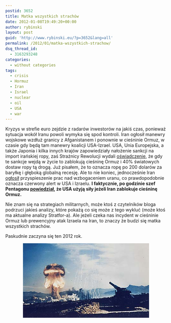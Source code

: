 ```yaml
---
postid: 3652
title: Matka wszystkich strachów
date: 2012-01-08T19:49:20+00:00
author: rybinski
layout: post
guid: 'http://www.rybinski.eu/?p=3652&lang=all'
permalink: /2012/01/matka-wszystkich-strachow/
dsq_thread_id:
  - 3163293248
categories:
  - without categories
tags:
  - crisis
  - Hormuz
  - Iran
  - Israel
  - nuclear
  - oil
  - USA
  - war
---
```

Kryzys w strefie euro zejdzie z radarów inwestorów na jakiś czas, ponieważ sytuacja wokół Iranu powoli wymyka się spod kontroli. Iran ogłosił manewry wojskowe wzdłuż granicy z Afganistanem i ponownie w cieśninie Ormuz, w czasie gdy będą tam manewry koalicji USA-Izrael. USA, Unia Europejska, a także Japonia i kilka innych krajów zapowiedziały nałożenie sankcji na import irańskiej ropy, zaś Strażnicy Rewolucji wydali [oświadczenie](http://wiadomosci.gazeta.pl/wiadomosci/1,114871,10927690,Straznicy_Rewolucji_groza_zamknieciem_ciesniny_Ormuz.html), że gdy te sankcje wejdą w życie to zablokują cieśninę Ormuz i 40% światowych dostaw ropy tą drogą. Już pisałem, że to oznacza ropę po 200 dolarów za baryłkę i głęboką globalną recesję. Ale to nie koniec, jednocześnie Iran [ogłosił](http://www.ft.com/intl/cms/s/0/57d083be-3a05-11e1-a8dc-00144feabdc0.html) przyspieszenie prac nad wzbogaceniem uranu, co prawdopodobnie oznacza czerwony alert w USA i Izraelu. **I faktycznie, po godzinie szef Pentagonu [powiedział](http://wiadomosci.onet.pl/swiat/szef-pentagonu-grozi-iranowi-usa-uzyja-sily,1,4991939,wiadomosc.html), że USA użyją siły jeżeli Iran zablokuje cieśninę Ormuz.**

Nie znam się na strategiach militarnych, może ktoś z czytelników bloga podrzuci jakieś analizy, które pokażą co się może z tego wykluć (może ktoś ma aktualne analizy Stratfor-a). Ale jeżeli czeka nas incydent w cieśninie Ormuz lub prewencyjny atak Izraela na Iran, to znaczy że budzi się matka wszystkich strachów.

Paskudnie zaczyna się ten 2012 rok.

<p style="text-align: center;">
  <img class="size-full wp-image-3654  aligncenter" title="nuclear_explosion" src="/uploads/nuclear_explosion.png" alt="nuclear_explosion" width="394" height="232" />
</p>
